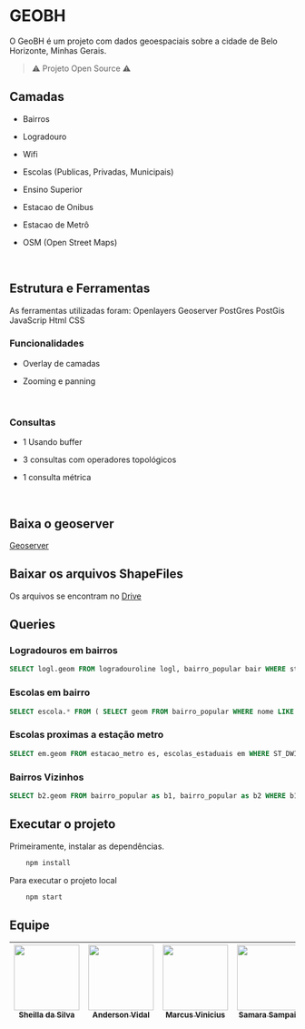 # GEOBH

O GeoBH é um projeto com dados geoespaciais sobre a cidade de Belo Horizonte, Minhas Gerais.

> :warning: Projeto Open Source :warning:

## Camadas

* Bairros

* Logradouro

* Wifi

* Escolas (Publicas, Privadas, Municipais)

* Ensino Superior

* Estacao de Onibus

* Estacao de Metrô

* OSM (Open Street Maps)
<br>


## Estrutura e Ferramentas

As ferramentas utilizadas foram:
    Openlayers
    Geoserver 
    PostGres
    PostGis
    JavaScrip
    Html
    CSS

### Funcionalidades

* Overlay de camadas

* Zooming e panning

<br>

### Consultas

* 1 Usando buffer

* 3 consultas com operadores topológicos

* 1 consulta métrica

<br>

## Baixa o geoserver
[Geoserver](http://sourceforge.net/projects/geoserver/files/GeoServer/2.19.0/geoserver-2.19.0-bin.zip)

## Baixar os arquivos ShapeFiles

Os arquivos se encontram no [Drive](https://drive.google.com/drive/folders/1KTswJFmxpA94060Z28RqW1OAtsAjdqhI?usp=sharing)

## Queries


### Logradouros em bairros

```sql
SELECT logl.geom FROM logradouroline logl, bairro_popular bair WHERE st_intersects(logl.geom, bair.geom) AND bair.nome LIKE '%bairro%'
```

### Escolas em bairro

```sql
SELECT escola.* FROM ( SELECT geom FROM bairro_popular WHERE nome LIKE '%bairro%' ) as bairro, escolas_particulares as escola WHERE ST_Within(ST_SetSRID(escola.geom, 22523), ST_SetSRID(bairro.geom, 22523))
```

### Escolas proximas a estação metro

```sql
SELECT em.geom FROM estacao_metro es, escolas_estaduais em WHERE ST_DWITHIN(ST_SETSRID(es.geom, 31983), ST_SETSRID(em.geom, 31983), %distancia%)
```

### Bairros Vizinhos
```sql
SELECT b2.geom FROM bairro_popular as b1, bairro_popular as b2 WHERE b1.nome like '%bairro%' AND ST_TOUCHES(st_setsrid(b1.geom, 31983), st_setsrid(b2.geom, 31983))
```

## Executar o projeto


Primeiramente, instalar as dependências.

```bash
    npm install
```

Para executar o projeto local
```bash
    npm start
```

## Equipe

[<img src="https://avatars0.githubusercontent.com/u/20846737?s=460&u=74713b81f37fc0c5a42ae203459a9824505cba20&v=4" width=115 > <br> <sub> Sheilla da Silva </sub>](https://github.com/sheyslong) | [<img src="https://avatars2.githubusercontent.com/u/27634603?s=460&u=15ac27abbac7e3d986429d3df4af5826b9ed69b6&v=4" width=115 > <br> <sub> Anderson Vidal </sub>](https://github.com/AndersonVidal) | [<img src="https://avatars.githubusercontent.com/u/15389384?v=4" width=115 > <br> <sub> Marcus Vinicius </sub>](https://github.com/vinifarias) | [<img src="https://avatars.githubusercontent.com/u/20840806?v=4" width=115 > <br> <sub> Samara Sampaio </sub>](https://github.com/samarasss) | [<img src="https://avatars1.githubusercontent.com/u/39067792?s=460&u=cbea390ae6b8d589a4fab1b4d27ab3228ef074f6&v=4" width=115 > <br> <sub> Kelvin C. L. </sub>](https://github.com/KelvinCL) |
| :---: | :---: | :---: | :---: | :---: |  
